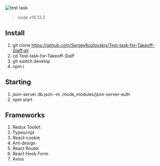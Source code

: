 ![test task](https://user-images.githubusercontent.com/56650160/186372473-db686f28-1545-4db0-bf13-35dac1655515.jpg)
> node v16.13.2

## Install
1. git clone https://github.com/SergeyKozlovskiy/Test-task-for-Takeoff-Staff.git
2. cd Test-task-for-Takeoff-Staff
3. git switch develop
4. npm i

## Starting
1. json-server db.json -m ./node_modules/json-server-auth
2. npm start

## Frameworks
1. Redux Toolkit
2. Typescript
3. React-cookie
4. Ant-design
5. React Router
6. React Hook Form
7. Axios
